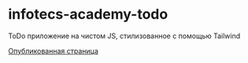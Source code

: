# infotecs-academy-todo
ToDo приложение на чистом JS, стилизованное с помощью Tailwind

[Опубликованная страница](https://kdvornichenko.github.io/infotecs-academy-todo/)
